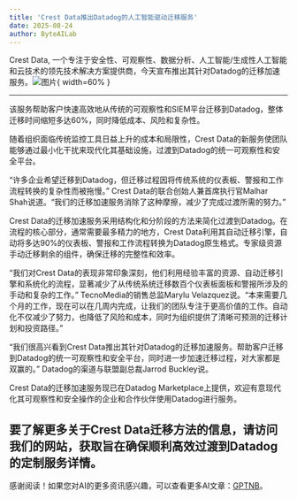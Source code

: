 ```yaml
---
title: 'Crest Data推出Datadog的人工智能驱动迁移服务'
date: 2025-08-24
author: ByteAILab
---
```


Crest Data, 一个专注于安全性、可观察性、数据分析、人工智能/生成性人工智能和云技术的领先技术解决方案提供商，今天宣布推出其针对Datadog的迁移加速服务。![图片](https://ai-techpark.com/wp-content/uploads/Crest-Data-L.jpg){ width=60% }

---
该服务帮助客户快速高效地从传统的可观察性和SIEM平台迁移到Datadog，整体迁移时间缩短多达60%，同时降低成本、风险和复杂性。

随着组织面临传统监控工具日益上升的成本和局限性，Crest Data的新服务使团队能够通过最小化干扰来现代化其基础设施，过渡到Datadog的统一可观察性和安全平台。

“许多企业希望迁移到Datadog，但迁移过程因将传统系统的仪表板、警报和工作流程转换的复杂性而被拖慢。” Crest Data的联合创始人兼首席执行官Malhar Shah说道。“我们的迁移加速服务消除了这种摩擦，减少了完成过渡所需的努力。”

Crest Data的迁移加速服务采用结构化和分阶段的方法来简化过渡到Datadog。在流程的核心部分，通常需要最多精力的地方，Crest Data利用其自动迁移引擎，自动将多达90%的仪表板、警报和工作流程转换为Datadog原生格式。专家级资源手动迁移剩余的组件，确保迁移的完整性和效率。

“我们对Crest Data的表现非常印象深刻，他们利用经验丰富的资源、自动迁移引擎和系统化的流程，显著减少了从传统系统迁移数百个仪表板面板和警报所涉及的手动和复杂的工作。” TecnoMedia的销售总监Marylu Velazquez说。“本来需要几个月的工作，现在可以在几周内完成，让我们的团队专注于更高价值的工作。自动化不仅减少了努力，也降低了风险和成本，同时为组织提供了清晰可预测的迁移计划和投资路径。”

“我们很高兴看到Crest Data推出其针对Datadog的迁移加速服务。帮助客户迁移到Datadog的统一可观察性和安全平台，同时进一步加速迁移过程，对大家都是双赢的。” Datadog的渠道与联盟副总裁Jarrod Buckley说。

Crest Data的迁移加速服务现已在Datadog Marketplace上提供，欢迎有意现代化其可观察性和安全操作的企业和合作伙伴使用Datadog进行服务。

要了解更多关于Crest Data迁移方法的信息，请访问我们的网站，获取旨在确保顺利高效过渡到Datadog的定制服务详情。
---
感谢阅读！如果您对AI的更多资讯感兴趣，可以查看更多AI文章：[GPTNB](https://gptnb.com)。
